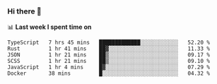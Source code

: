 ### Hi there 👋

<!--
**DBvc/DBvc** is a ✨ _special_ ✨ repository because its `README.md` (this file) appears on your GitHub profile.

Here are some ideas to get you started:

- 🔭 I’m currently working on ...
- 🌱 I’m currently learning ...
- 👯 I’m looking to collaborate on ...
- 🤔 I’m looking for help with ...
- 💬 Ask me about ...
- 📫 How to reach me: ...
- 😄 Pronouns: ...
- ⚡ Fun fact: ...
-->

📊 **Last week I spent time on**
<!--START_SECTION:waka-->

```text
TypeScript   7 hrs 45 mins   █████████████░░░░░░░░░░░░   52.20 %
Rust         1 hr 41 mins    ██▓░░░░░░░░░░░░░░░░░░░░░░   11.33 %
JSON         1 hr 21 mins    ██▒░░░░░░░░░░░░░░░░░░░░░░   09.17 %
SCSS         1 hr 21 mins    ██▒░░░░░░░░░░░░░░░░░░░░░░   09.10 %
JavaScript   1 hr 4 mins     █▓░░░░░░░░░░░░░░░░░░░░░░░   07.29 %
Docker       38 mins         █░░░░░░░░░░░░░░░░░░░░░░░░   04.32 %
```

<!--END_SECTION:waka-->
